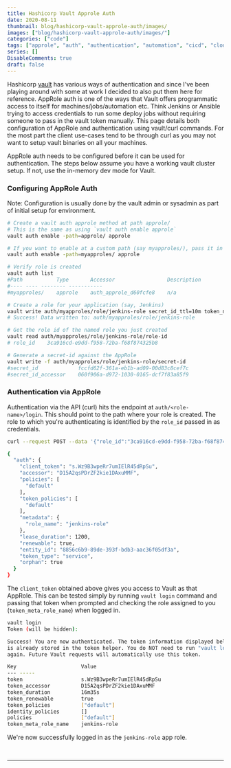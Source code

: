 ```yaml
---
title: Hashicorp Vault Approle Auth
date: 2020-08-11
thumbnail: blog/hashicorp-vault-approle-auth/images/
images: ["blog/hashicorp-vault-approle-auth/images/"]
categories: ["code"]
tags: ["approle", "auth", "authentication", "automation", "cicd", "cloud", "cloud-engineering", "code", "devops", "hashicorp", "hashicorp-vault", "tech", "vault"]
series: []
DisableComments: true
draft: false
---
```


Hashicorp [vault](https://www.vaultproject.io/) has various ways of authentication and since I've been playing around with some at work I decided to also put them here for reference. AppRole auth is one of the ways that Vault offers programmatic access to itself for machines/jobs/automation etc. Think Jenkins or Ansible trying to access credentials to run some deploy jobs without requiring someone to pass in the vault token manually. This page details both configuration of AppRole and authentication using vault/curl commands. For the most part the client use-cases tend to be through curl as you may not want to setup vault binaries on all your machines.

AppRole auth needs to be configured before it can be used for authentication. The steps below assume you have a working vault cluster setup. If not, use the in-memory dev mode for Vault.

### Configuring AppRole Auth

Note: Configuration is usually done by the vault admin or sysadmin as part of initial setup for environment.

```bash
# Create a vault auth approle method at path approle/ 
# This is the same as using `vault auth enable approle`
vault auth enable -path=approle/ approle

# If you want to enable at a custom path (say myapproles/), pass it in the path flag
vault auth enable -path=myapproles/ approle

# Verify role is created
vault auth list
#Path           Type       Accessor                 Description
#---- ---- -------- -----------
#myapproles/    approle    auth_approle_d60fcfe8    n/a

# Create a role for your application (say, Jenkins)
vault write auth/myapproles/role/jenkins-role secret_id_ttl=10m token_num_uses=10 token_ttl=20m token_max_ttl=30m secret_id_num_uses=40
# Success! Data written to: auth/myapproles/role/jenkins-role

# Get the role id of the named role you just created
vault read auth/myapproles/role/jenkins-role/role-id
# role_id    3ca916cd-e9dd-f958-72ba-f68f874325b8

# Generate a secret-id against the AppRole
vault write -f auth/myapproles/role/jenkins-role/secret-id
#secret_id             fccfd62f-361a-eb1b-ad09-00d83c8cef7c
#secret_id_accessor    060f906a-d972-1030-0165-dcf7f83a85f9
```

### Authentication via AppRole

Authentication via the API (curl) hits the endpoint at `auth/<role-name>/login`. This should point to the path where your role is created. The role to which you're authenticating is identified by the `role_id` passed in as credentials.

```bash
curl --request POST --data '{"role_id":"3ca916cd-e9dd-f958-72ba-f68f874325b8", "secret_id":"fccfd62f-361a-eb1b-ad09-00d83c8cef7c"}' <http://127.0.0.1:8200/v1/auth/myapproles/login> | jq .

{
  "auth": {
    "client_token": "s.Wz9B3wpeRr7umIElR45dRpSu",
    "accessor": "D15A2qsPDrZF2kie1DAxuMMF",
    "policies": [
      "default"
    ],
    "token_policies": [
      "default"
    ],
    "metadata": {
      "role_name": "jenkins-role"
    },
    "lease_duration": 1200,
    "renewable": true,
    "entity_id": "8856c6b9-89de-393f-bdb3-aac36f05df3a",
    "token_type": "service",
    "orphan": true
  }
}
```

The `client_token` obtained above gives you access to Vault as that AppRole. This can be tested simply by running `vault login` command and passing that token when prompted and checking the role assigned to you (`token_meta_role_name`) when logged in.

```bash
vault login
Token (will be hidden):

Success! You are now authenticated. The token information displayed below
is already stored in the token helper. You do NOT need to run "vault login"
again. Future Vault requests will automatically use this token.

Key                     Value
--- -----
token                   s.Wz9B3wpeRr7umIElR45dRpSu
token_accessor          D15A2qsPDrZF2kie1DAxuMMF
token_duration          16m35s
token_renewable         true
token_policies          ["default"]
identity_policies       []
policies                ["default"]
token_meta_role_name    jenkins-role
```

We're now successfully logged in as the `jenkins-role` app role.

<br>

---
